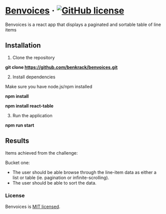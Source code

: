 # [Benvoices](https://github.com/benkrack/benvoices) &middot; [![GitHub license](https://img.shields.io/badge/license-MIT-blue.svg)](https://github.com/facebook/react/blob/master/LICENSE)

Benvoices is a react app that displays a paginated and sortable table of line items

## Installation

1. Clone the repository

**git clone https://github.com/benkrack/benvoices.git**

2. Install dependencies

Make sure you have node.js/npm installed

**npm install**

**npm install react-table**

3. Run the application

**npm run start**

## Results

Items achieved from the challenge:

Bucket one:
- The user should be able browse through the line-item data as either a list or table (ie. pagination or infinite-scrolling).
- The user should be able to sort the data.

### License

Benvoices is [MIT licensed](./LICENSE).
